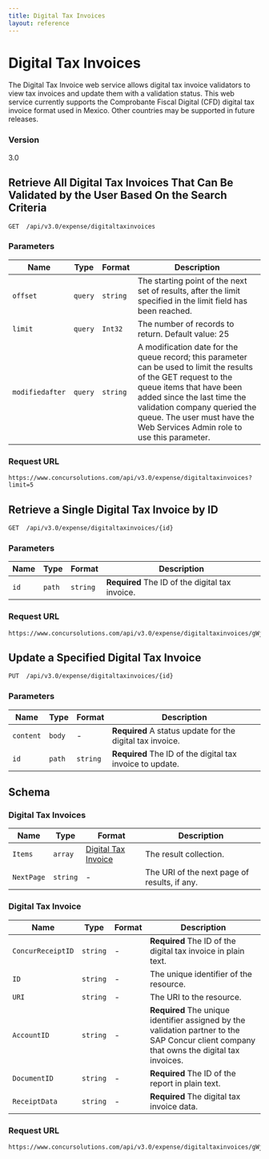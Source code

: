 ```yaml
---
title: Digital Tax Invoices
layout: reference
---
```


# Digital Tax Invoices

The Digital Tax Invoice web service allows digital tax invoice validators to view tax invoices and update them with a validation status. This web service currently supports the Comprobante Fiscal Digital (CFD) digital tax invoice format used in Mexico. Other countries may be supported in future releases.

### Version
3.0

## Retrieve All Digital Tax Invoices That Can Be Validated by the User Based On the Search Criteria <a name="get"></a>

    GET  /api/v3.0/expense/digitaltaxinvoices


### Parameters

|Name | Type | Format | Description
|-----|------|--------|------------			
|`offset`	|	`query`	|	`string`	|	The starting point of the next set of results, after the limit specified in the limit field has been reached.
|`limit`	|	`query`	|	`Int32`	|	The number of records to return. Default value: 25
|`modifiedafter`	|	`query`	|	`string`	|	A modification date for the queue record; this parameter can be used to limit the results of the GET request to the queue items that have been added since the last time the validation company queried the queue. The user must have the Web Services Admin role to use this parameter.


### Request URL

```
https://www.concursolutions.com/api/v3.0/expense/digitaltaxinvoices?limit=5
```


## Retrieve a Single Digital Tax Invoice by ID <a name="getID"></a>

    GET  /api/v3.0/expense/digitaltaxinvoices/{id}


### Parameters

|Name | Type | Format | Description
|-----|------|--------|------------
|`id`	|	`path`	|	`string`	|	**Required** The ID of the digital tax invoice.


### Request URL

```
https://www.concursolutions.com/api/v3.0/expense/digitaltaxinvoices/gWj3IHRYiHZGRTDN6y4r4LN3phszY33HT%24pQ
```


## Update a Specified Digital Tax Invoice <a name="put"></a>

    PUT  /api/v3.0/expense/digitaltaxinvoices/{id}


### Parameters

|Name | Type | Format | Description
|-----|------|--------|------------
|`content`	|	`body`	|	-	|	**Required** A status update for the digital tax invoice.
|`id`	|	`path`	|	`string`	|	**Required** The ID of the digital tax invoice to update.


## Schema <a name="schema"></a>


### <a name="digitaltaxinvoices"></a>Digital Tax Invoices

|Name | Type | Format | Description
|-----|------|--------|------------
|`Items`	|	`array`	|[Digital Tax Invoice](#digitaltaxinvoice)	|	The result collection.
|`NextPage`	|	`string` |	-	|	The URI of the next page of results, if any.


### <a name="digitaltaxinvoice"></a>Digital Tax Invoice

|Name | Type | Format | Description
|-----|------|--------|------------
|`ConcurReceiptID`	|	`string`|	-	|	**Required** The ID of the digital tax invoice in plain text.
|`ID`	|	`string`|	-	|	The unique identifier of the resource.
|`URI`	|	`string`|	-	|	The URI to the resource.
|`AccountID`	|	`string`|	-	|	**Required** The unique identifier assigned by the validation partner to the SAP Concur client company that owns the digital tax invoices.
|`DocumentID`	|	`string`	|-	|	**Required** The ID of the report in plain text.
|`ReceiptData`	|	`string`|	-	|	**Required** The digital tax invoice data.

### Request URL

```
https://www.concursolutions.com/api/v3.0/expense/digitaltaxinvoices/gWj3IHRYiHZGUtIO83ILhbNHqCsjMmkvj%24pQ
```
